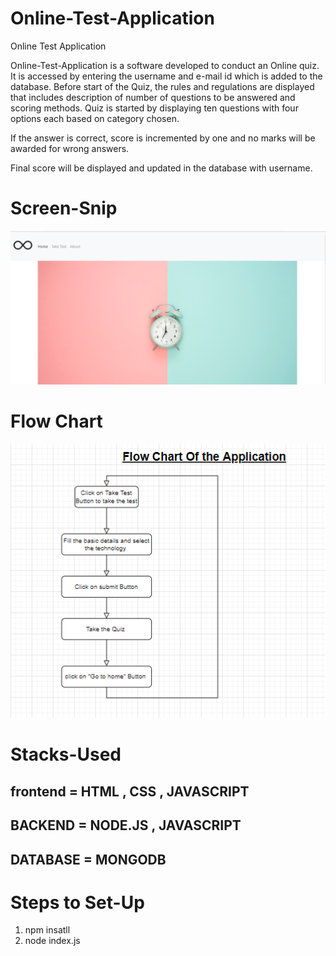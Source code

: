 # Online-Test-Application
Online Test Application

Online-Test-Application is a software developed to conduct an Online quiz.
It is accessed by entering the username and e-mail id which is added to the database.
Before start of the Quiz, the rules and regulations are displayed that includes description of
number of questions to be answered and scoring methods.
Quiz is started by displaying ten questions with four options each based on category
chosen.

If the answer is correct, score is incremented by one and no marks will be awarded
for wrong answers.

Final score will be displayed and updated in the database with username.


# Screen-Snip

![Screenshot](./assets/Screenshot.png)

# Flow Chart

![Screenshot](./assets/flowChartOfTheApplication.png)

# Stacks-Used

## frontend = HTML , CSS , JAVASCRIPT
## BACKEND = NODE.JS , JAVASCRIPT
## DATABASE = MONGODB


# Steps to Set-Up
1)  npm insatll
2)  node index.js 


